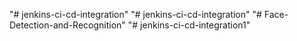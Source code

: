 "# jenkins-ci-cd-integration" 
"# jenkins-ci-cd-integration" 
"# Face-Detection-and-Recognition" 
"# jenkins-ci-cd-integration1" 

